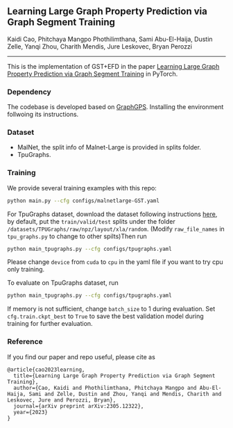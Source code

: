 ## Learning Large Graph Property Prediction via Graph Segment Training
Kaidi Cao, Phitchaya Mangpo Phothilimthana, Sami Abu-El-Haija, Dustin Zelle, Yanqi Zhou, Charith Mendis, Jure Leskovec, Bryan Perozzi
_________________

This is the implementation of GST+EFD in the paper [Learning Large Graph Property Prediction via Graph Segment Training](https://arxiv.org/pdf/2305.12322.pdf) in PyTorch.

### Dependency

The codebase is developed based on [GraphGPS](https://github.com/rampasek/GraphGPS). Installing the environment follwoing its instructions.

### Dataset

- MalNet, the split info of Malnet-Large is provided in splits folder.
- TpuGraphs.
  
### Training 

We provide several training examples with this repo:

```bash
python main.py --cfg configs/malnetlarge-GST.yaml
```

For TpuGraphs dataset, download the dataset following instructions [here](https://github.com/google-research-datasets/tpu_graphs), by default, put the `train/valid/test` splits under the folder `/datasets/TPUGraphs/raw/npz/layout/xla/random`. (Modify `raw_file_names` in `tpu_graphs.py` to change to other spilts)Then run

```bash
python main_tpugraphs.py --cfg configs/tpugraphs.yaml
```

Please change `device` from `cuda` to `cpu` in the yaml file if you want to try cpu only training.

To evaluate on TpuGraphs dataset, run

```bash
python main_tpugraphs.py --cfg configs/tpugraphs.yaml
```

If memory is not sufficient, change `batch_size` to 1 during evaluation. Set `cfg.train.ckpt_best` to `True` to save the best validation model during training for further evaluation.

### Reference

If you find our paper and repo useful, please cite as

```
@article{cao2023learning,
  title={Learning Large Graph Property Prediction via Graph Segment Training},
  author={Cao, Kaidi and Phothilimthana, Phitchaya Mangpo and Abu-El-Haija, Sami and Zelle, Dustin and Zhou, Yanqi and Mendis, Charith and Leskovec, Jure and Perozzi, Bryan},
  journal={arXiv preprint arXiv:2305.12322},
  year={2023}
}
```